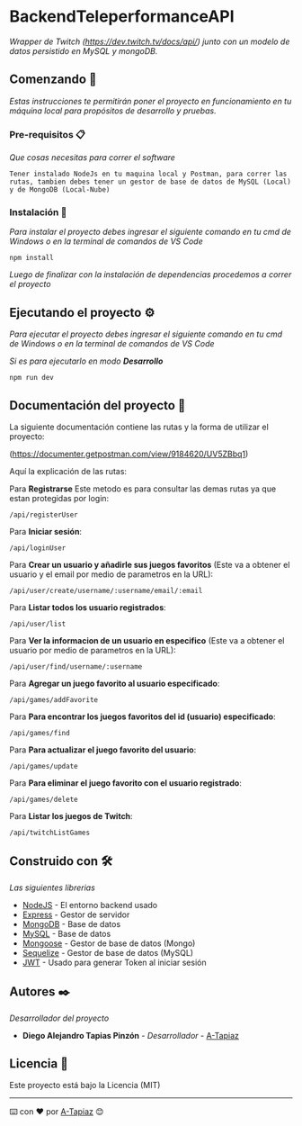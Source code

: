 # BackendTeleperformanceAPI

_Wrapper de Twitch
(https://dev.twitch.tv/docs/api/) junto con un modelo de datos persistido
en MySQL y mongoDB._

## Comenzando 🚀

_Estas instrucciones te permitirán poner el proyecto en funcionamiento en tu máquina local para propósitos de desarrollo y pruebas._


### Pre-requisitos 📋

_Que cosas necesitas para correr el software_

```
Tener instalado NodeJs en tu maquina local y Postman, para correr las rutas, tambien debes tener un gestor de base de datos de MySQL (Local) y de MongoDB (Local-Nube)
```

### Instalación 🔧

_Para instalar el proyecto debes ingresar el siguiente comando en tu cmd de Windows o en la terminal de comandos de VS Code_

```
npm install
```

_Luego de finalizar con la instalación de dependencias procedemos a correr el proyecto_

## Ejecutando el proyecto ⚙️

_Para ejecutar el proyecto debes ingresar el siguiente comando en tu cmd de Windows o en la terminal de comandos de VS Code_


_Si es para ejecutarlo en modo **Desarrollo**_


```
npm run dev 
```


## Documentación del proyecto 📖

La siguiente documentación contiene las rutas y la forma de utilizar el proyecto: 


(https://documenter.getpostman.com/view/9184620/UV5ZBbq1)


Aquí la explicación de las rutas:


Para **Registrarse** Este metodo es para consultar las demas rutas ya que estan protegidas por login: 

```
/api/registerUser
```

Para **Iniciar sesión**:

```
/api/loginUser
```

Para **Crear un usuario y añadirle sus juegos favoritos** (Este va a obtener el usuario y el email por medio de parametros en la URL):

```
/api/user/create/username/:username/email/:email
```

Para **Listar todos los usuario registrados**: 

```
/api/user/list
```

Para **Ver la informacion de un usuario en especifico** (Este va a obtener el usuario por medio de parametros en la URL):

```
/api/user/find/username/:username
```


Para **Agregar un juego favorito al usuario especificado**:

```
/api/games/addFavorite
```

Para **Para encontrar los juegos favoritos del id (usuario) especificado**:

```
/api/games/find
```

Para **Para actualizar el juego favorito del usuario**:

```
/api/games/update
```

Para **Para eliminar el juego favorito con el usuario registrado**:

```
/api/games/delete
```


Para **Listar los juegos de Twitch**:

```
/api/twitchListGames
```



## Construido con 🛠️

_Las siguientes librerias_

* [NodeJS](https://nodejs.org/es/) - El entorno backend usado
* [Express](https://expressjs.com/es/) - Gestor de servidor
* [MongoDB](https://www.mongodb.com/es) - Base de datos
* [MySQL](https://www.mysql.com/) - Base de datos
* [Mongoose](https://mongoosejs.com/) - Gestor de base de datos (Mongo)
* [Sequelize](https://sequelize.org/) - Gestor de base de datos (MySQL)
* [JWT](https://jwt.io/) - Usado para generar Token al iniciar sesión


## Autores ✒️

_Desarrollador del proyecto_

* **Diego Alejandro Tapias Pinzón** - *Desarrollador* - [A-Tapiaz](https://github.com/a-tapiaz)


## Licencia 📄

Este proyecto está bajo la Licencia (MIT)


---
⌨️ con ❤️ por [A-Tapiaz](https://github.com/a-tapiaz) 😊
